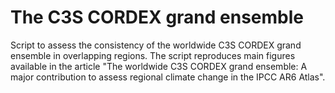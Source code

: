 # The C3S CORDEX grand ensemble
Script to assess the consistency of the worldwide C3S CORDEX grand ensemble in overlapping regions. The script reproduces main figures available in the article "The worldwide C3S CORDEX grand ensemble: A major contribution to assess regional climate change in the IPCC AR6 Atlas".
